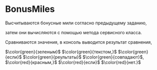 # BonusMiles

Высчитываются бонусные мили согласно предыдущему заданию,

затем они вычисляются с помощью метода сервисного класса.

Сравниваются значения, в консоль выводится результат сравнения,

$\color{green}{зеленым}$ $\color{green}{текстом,}$ $\color{green}{если}$ $\color{green}{реультаты}$ $\color{green}{совпадают}$, $\color{red}{красным,}$ $\color{red}{если}$ $\color{red}{нет.}$
